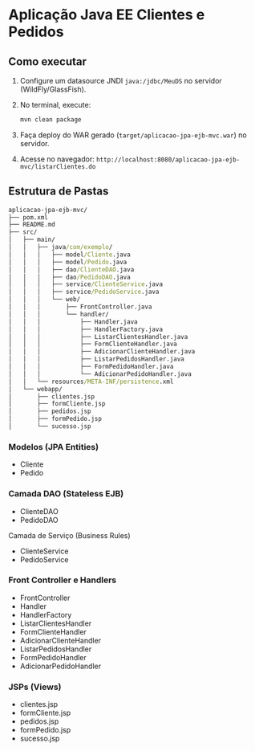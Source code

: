 # Aplicação Java EE Clientes e Pedidos

## Como executar

1. Configure um datasource JNDI `java:/jdbc/MeuDS` no servidor (WildFly/GlassFish).
2. No terminal, execute:

   ```bash
   mvn clean package
   ```

3. Faça deploy do WAR gerado (`target/aplicacao-jpa-ejb-mvc.war`) no servidor.
4. Acesse no navegador:
   `http://localhost:8080/aplicacao-jpa-ejb-mvc/listarClientes.do`

## Estrutura de Pastas

```cmd
aplicacao-jpa-ejb-mvc/
├── pom.xml
├── README.md
├── src/
│   ├── main/
│   │   ├── java/com/exemplo/
│   │   │   ├── model/Cliente.java
│   │   │   ├── model/Pedido.java
│   │   │   ├── dao/ClienteDAO.java
│   │   │   ├── dao/PedidoDAO.java
│   │   │   ├── service/ClienteService.java
│   │   │   ├── service/PedidoService.java
│   │   │   └── web/
│   │   │       ├── FrontController.java
│   │   │       └── handler/
│   │   │           ├── Handler.java
│   │   │           ├── HandlerFactory.java
│   │   │           ├── ListarClientesHandler.java
│   │   │           ├── FormClienteHandler.java
│   │   │           ├── AdicionarClienteHandler.java
│   │   │           ├── ListarPedidosHandler.java
│   │   │           ├── FormPedidoHandler.java
│   │   │           └── AdicionarPedidoHandler.java
│   │   └── resources/META-INF/persistence.xml
│   └── webapp/
│       ├── clientes.jsp
│       ├── formCliente.jsp
│       ├── pedidos.jsp
│       ├── formPedido.jsp
│       └── sucesso.jsp
```  

### Modelos (JPA Entities)

- Cliente
- Pedido

### Camada DAO (Stateless EJB)

- ClienteDAO
- PedidoDAO

Camada de Serviço (Business Rules)

- ClienteService
- PedidoService

### Front Controller e Handlers

- FrontController
- Handler
- HandlerFactory
- ListarClientesHandler
- FormClienteHandler
- AdicionarClienteHandler
- ListarPedidosHandler
- FormPedidoHandler
- AdicionarPedidoHandler

### JSPs (Views)

- clientes.jsp
- formCliente.jsp
- pedidos.jsp
- formPedido.jsp
- sucesso.jsp
